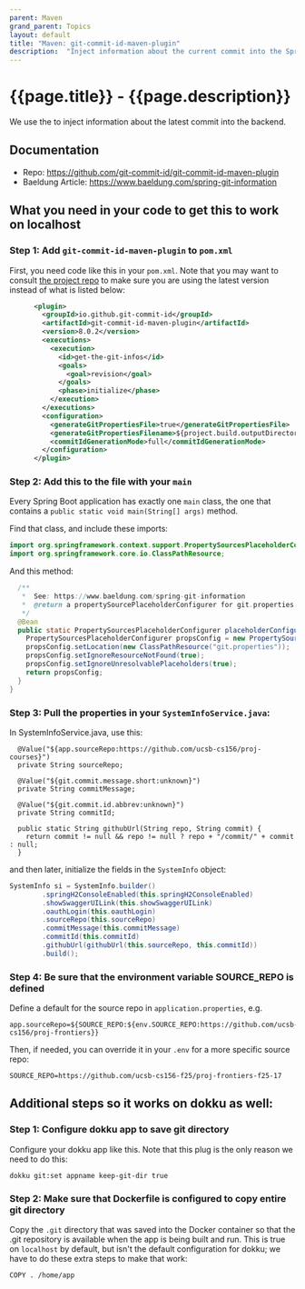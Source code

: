 ```yaml
---
parent: Maven
grand_parent: Topics
layout: default
title: "Maven: git-commit-id-maven-plugin"
description:  "Inject information about the current commit into the Spring Boot backend"
---
```


# {{page.title}} - {{page.description}}

We use the []() to inject information about the latest commit into the backend.

## Documentation

* Repo: <https://github.com/git-commit-id/git-commit-id-maven-plugin>
* Baeldung Article: <https://www.baeldung.com/spring-git-information>

## What you need in your code to get this to work on localhost

### Step 1: Add `git-commit-id-maven-plugin` to `pom.xml`

First, you need code like this in your `pom.xml`.  Note that you may want to consult
[the project repo](https://github.com/git-commit-id/git-commit-id-maven-plugin) to make sure
you are using the latest version instead of what is listed below:

```xml
      <plugin>
        <groupId>io.github.git-commit-id</groupId>
        <artifactId>git-commit-id-maven-plugin</artifactId>
        <version>8.0.2</version>
        <executions>
          <execution>
            <id>get-the-git-infos</id>
            <goals>
              <goal>revision</goal>
            </goals>
            <phase>initialize</phase>
          </execution>
        </executions>
        <configuration>
          <generateGitPropertiesFile>true</generateGitPropertiesFile>
          <generateGitPropertiesFilename>${project.build.outputDirectory}/git.properties</generateGitPropertiesFilename>
          <commitIdGenerationMode>full</commitIdGenerationMode>
        </configuration>
      </plugin>
```

### Step 2: Add this to the file with your `main`

Every Spring Boot application has exactly one `main` class, the one that
contains a `public static void main(String[] args)` method.

Find that class, and include these imports:

```java
import org.springframework.context.support.PropertySourcesPlaceholderConfigurer;
import org.springframework.core.io.ClassPathResource;
```


And this method:
```java
  /** 
   *  See: https://www.baeldung.com/spring-git-information
   *  @return a propertySourcePlaceholderConfigurer for git.properties
   */
  @Bean
  public static PropertySourcesPlaceholderConfigurer placeholderConfigurer() {
    PropertySourcesPlaceholderConfigurer propsConfig = new PropertySourcesPlaceholderConfigurer();
    propsConfig.setLocation(new ClassPathResource("git.properties"));
    propsConfig.setIgnoreResourceNotFound(true);
    propsConfig.setIgnoreUnresolvablePlaceholders(true);
    return propsConfig;
  }
}
```

### Step 3: Pull the properties in your `SystemInfoService.java`:

In SystemInfoService.java, use this:

```
  @Value("${app.sourceRepo:https://github.com/ucsb-cs156/proj-courses}")
  private String sourceRepo;

  @Value("${git.commit.message.short:unknown}")
  private String commitMessage;

  @Value("${git.commit.id.abbrev:unknown}")
  private String commitId;

  public static String githubUrl(String repo, String commit) {
    return commit != null && repo != null ? repo + "/commit/" + commit : null;
  }
```

and then later, initialize the fields in the `SystemInfo` object:

```java
SystemInfo si = SystemInfo.builder()
        .springH2ConsoleEnabled(this.springH2ConsoleEnabled)
        .showSwaggerUILink(this.showSwaggerUILink)
        .oauthLogin(this.oauthLogin)
        .sourceRepo(this.sourceRepo)
        .commitMessage(this.commitMessage)
        .commitId(this.commitId)
        .githubUrl(githubUrl(this.sourceRepo, this.commitId))
        .build();
```


### Step 4: Be sure that the environment variable SOURCE_REPO is defined

Define a default for the source repo in `application.properties`, e.g.

```
app.sourceRepo=${SOURCE_REPO:${env.SOURCE_REPO:https://github.com/ucsb-cs156/proj-frontiers}}
```

Then, if needed, you can override it in your `.env` for a more specific source repo:

```
SOURCE_REPO=https://github.com/ucsb-cs156-f25/proj-frontiers-f25-17
```

## Additional steps so it works on dokku as well:

### Step 1: Configure dokku app to save git directory

Configure your dokku app like this.  Note that this plug is the only reason we need to do this:

```
dokku git:set appname keep-git-dir true
```

### Step 2: Make sure that Dockerfile is configured to copy entire git directory 

Copy the `.git` directory that was saved into the Docker container so that the .git repository is
available when the app is being built and run.   This is true on `localhost` by default, but isn't
the default configuration for dokku; we have to do these extra steps to make that work:

```
COPY . /home/app
```
